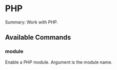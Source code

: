 # PHP

Summary: Work with PHP.

## Available Commands

### module

Enable a PHP module. Argument is the module name.
